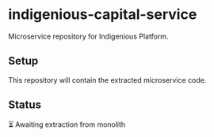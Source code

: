 # indigenious-capital-service

Microservice repository for Indigenious Platform.

## Setup

This repository will contain the extracted microservice code.

## Status

⏳ Awaiting extraction from monolith
